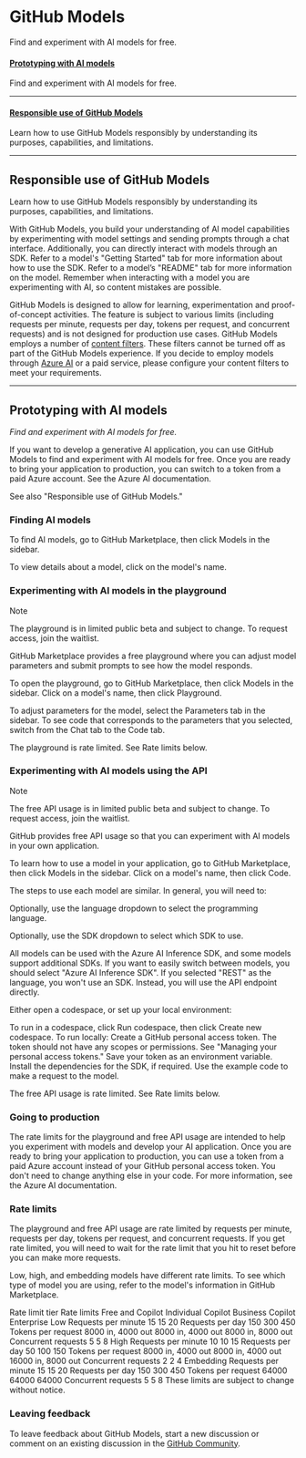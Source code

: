 # GitHub Models
Find and experiment with AI models for free.
    
    
#### [Prototyping with AI models](https://docs.github.com/en/github-models/prototyping-with-ai-models)   
Find and experiment with AI models for free.

***

#### [Responsible use of GitHub Models](https://docs.github.com/en/github-models/responsible-use-of-github-models)    
Learn how to use GitHub Models responsibly by understanding its purposes, capabilities, and limitations.

***


## Responsible use of GitHub Models
Learn how to use GitHub Models responsibly by understanding its purposes, capabilities, and limitations.

With GitHub Models, you build your understanding of AI model capabilities by experimenting with model settings and sending prompts through a chat interface. Additionally, you can directly interact with models through an SDK. Refer to a model's "Getting Started" tab for more information about how to use the SDK. Refer to a model’s "README" tab for more information on the model. Remember when interacting with a model you are experimenting with AI, so content mistakes are possible.

GitHub Models is designed to allow for learning, experimentation and proof-of-concept activities. The feature is subject to various limits (including requests per minute, requests per day, tokens per request, and concurrent requests) and is not designed for production use cases. GitHub Models employs a number of [content filters](https://azure.microsoft.com/en-us/products/ai-services/ai-content-safety). These filters cannot be turned off as part of the GitHub Models experience. If you decide to employ models through [Azure AI](https://ai.azure.com/github/model/docs) or a paid service, please configure your content filters to meet your requirements.

***


## Prototyping with AI models
*Find and experiment with AI models for free.*

If you want to develop a generative AI application, you can use GitHub Models to find and experiment with AI models for free. Once you are ready to bring your application to production, you can switch to a token from a paid Azure account. See the Azure AI documentation.

See also "Responsible use of GitHub Models."

### Finding AI models
To find AI models, go to GitHub Marketplace, then click  Models in the sidebar.

To view details about a model, click on the model's name.

### Experimenting with AI models in the playground
Note

The playground is in limited public beta and subject to change. To request access, join the waitlist.

GitHub Marketplace provides a free playground where you can adjust model parameters and submit prompts to see how the model responds.

To open the playground, go to GitHub Marketplace, then click  Models in the sidebar. Click on a model's name, then click  Playground.

To adjust parameters for the model, select the Parameters tab in the sidebar. To see code that corresponds to the parameters that you selected, switch from the Chat tab to the Code tab.

The playground is rate limited. See Rate limits below.

### Experimenting with AI models using the API
Note

The free API usage is in limited public beta and subject to change. To request access, join the waitlist.

GitHub provides free API usage so that you can experiment with AI models in your own application.

To learn how to use a model in your application, go to GitHub Marketplace, then click  Models in the sidebar. Click on a model's name, then click  Code.

The steps to use each model are similar. In general, you will need to:

Optionally, use the language dropdown to select the programming language.

Optionally, use the SDK dropdown to select which SDK to use.

All models can be used with the Azure AI Inference SDK, and some models support additional SDKs. If you want to easily switch between models, you should select "Azure AI Inference SDK". If you selected "REST" as the language, you won't use an SDK. Instead, you will use the API endpoint directly.

Either open a codespace, or set up your local environment:

To run in a codespace, click  Run codespace, then click Create new codespace.
To run locally:
Create a GitHub personal access token. The token should not have any scopes or permissions. See "Managing your personal access tokens."
Save your token as an environment variable.
Install the dependencies for the SDK, if required.
Use the example code to make a request to the model.

The free API usage is rate limited. See Rate limits below.

### Going to production
The rate limits for the playground and free API usage are intended to help you experiment with models and develop your AI application. Once you are ready to bring your application to production, you can use a token from a paid Azure account instead of your GitHub personal access token. You don't need to change anything else in your code. For more information, see the Azure AI documentation.

### Rate limits
The playground and free API usage are rate limited by requests per minute, requests per day, tokens per request, and concurrent requests. If you get rate limited, you will need to wait for the rate limit that you hit to reset before you can make more requests.

Low, high, and embedding models have different rate limits. To see which type of model you are using, refer to the model's information in GitHub Marketplace.

Rate limit tier	Rate limits	Free and Copilot Individual	Copilot Business	Copilot Enterprise
Low	Requests per minute	15	15	20
Requests per day	150	300	450
Tokens per request	8000 in, 4000 out	8000 in, 4000 out	8000 in, 8000 out
Concurrent requests	5	5	8
High	Requests per minute	10	10	15
Requests per day	50	100	150
Tokens per request	8000 in, 4000 out	8000 in, 4000 out	16000 in, 8000 out
Concurrent requests	2	2	4
Embedding	Requests per minute	15	15	20
Requests per day	150	300	450
Tokens per request	64000	64000	64000
Concurrent requests	5	5	8
These limits are subject to change without notice.

### Leaving feedback
To leave feedback about GitHub Models, start a new discussion or comment on an existing discussion in the [GitHub Community](https://github.com/orgs/community/discussions/categories/models).
